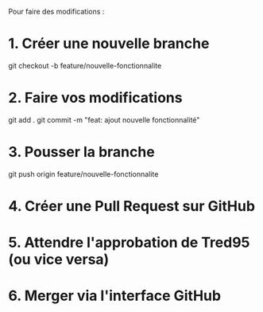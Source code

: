 Pour faire des modifications :
# 1. Créer une nouvelle branche
git checkout -b feature/nouvelle-fonctionnalite

# 2. Faire vos modifications
git add .
git commit -m "feat: ajout nouvelle fonctionnalité"

# 3. Pousser la branche
git push origin feature/nouvelle-fonctionnalite

# 4. Créer une Pull Request sur GitHub
# 5. Attendre l'approbation de Tred95 (ou vice versa)
# 6. Merger via l'interface GitHub